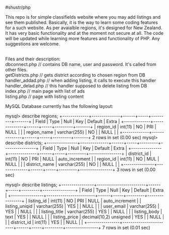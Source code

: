 #shustr/php

 This repo is for simple classifields website where you may add listings and see them published. Basically, it is the way to learn some coding features for a such website. 
As per avaialble regions, it's designed for New Zealand. 
It has very basic functionality and at the moment not secure at all. The code will be updated while learning more features and functionality of PHP.
Any suggestions are welcome.

<br />Files and their description:
<br />dbconnect.php		// contains DB name, user and password. It's called from other files.
<br />getDistricts.php	// gets district according to chosen region from DB
<br />handler_addad.php	// when adding listing, it calls to execute this handler
<br />handler_delad.php	// this handler supposed to delete listing from DB
<br />index.php		// main page with list of ads
<br />listing.php		// page with listing content

MySQL Database currently has the following layout:

mysql> describe regions;
+-------------+--------------+------+-----+---------+-------+
| Field       | Type         | Null | Key | Default | Extra |
+-------------+--------------+------+-----+---------+-------+
| region_id   | int(11)      | NO   | PRI | NULL    |       |
| region_name | varchar(255) | NO   |     | NULL    |       |
+-------------+--------------+------+-----+---------+-------+
2 rows in set (0.00 sec)
mysql> describe districts;
+---------------+--------------+------+-----+---------+----------------+
| Field         | Type         | Null | Key | Default | Extra          |
+---------------+--------------+------+-----+---------+----------------+
| district_id   | int(11)      | NO   | PRI | NULL    | auto_increment |
| region_id     | int(11)      | NO   | MUL | NULL    |                |
| district_name | varchar(255) | NO   |     | NULL    |                |
+---------------+--------------+------+-----+---------+----------------+
3 rows in set (0.00 sec)

mysql> describe listings;
+----------------+------------------------+------+-----+---------+----------------+
| Field          | Type                   | Null | Key | Default | Extra          |
+----------------+------------------------+------+-----+---------+----------------+
| listing_id     | int(11)                | NO   | PRI | NULL    | auto_increment |
| listing_uniqid | varchar(255)           | YES  |     | NULL    |                |
| user_email     | varchar(255)           | YES  |     | NULL    |                |
| listing_title  | varchar(255)           | YES  |     | NULL    |                |
| listing_body   | text                   | YES  |     | NULL    |                |
| listing_price  | decimal(10,2) unsigned | YES  |     | NULL    |                |
| district_id    | int(11)                | YES  |     | NULL    |                |
+----------------+------------------------+------+-----+---------+----------------+
7 rows in set (0.01 sec)

